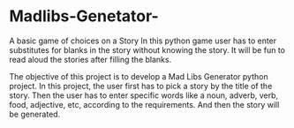 # Madlibs-Genetator-
A basic game of choices on a Story 
In this python game user has to enter substitutes for blanks in the story without knowing the story. 
It will be fun to read aloud the stories after filling the blanks.

The objective of this project is to develop a Mad Libs Generator python project. 
In this project, the user first has to pick a story by the title of the story. 
Then the user has to enter specific words like a noun, adverb, verb, food, adjective, etc, according to the requirements. 
And then the story will be generated.
